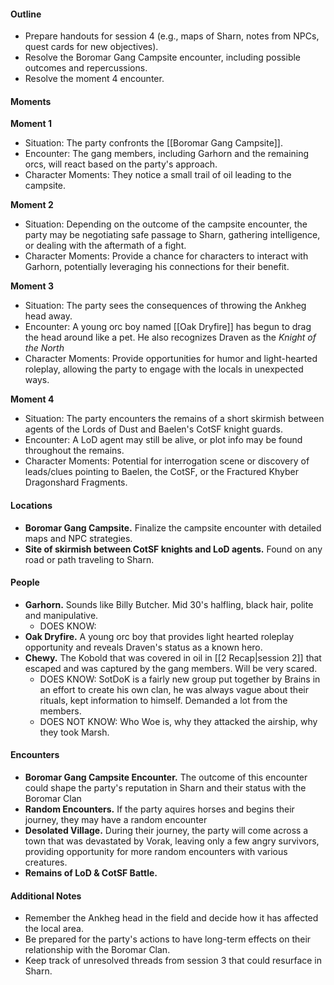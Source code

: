 #### Outline

- Prepare handouts for session 4 (e.g., maps of Sharn, notes from NPCs, quest cards for new objectives).
- Resolve the Boromar Gang Campsite encounter, including possible outcomes and repercussions.
- Resolve the moment 4 encounter.

#### Moments

**Moment 1**

- Situation: The party confronts the [[Boromar Gang Campsite]].
- Encounter: The gang members, including Garhorn and the remaining orcs, will react based on the party's approach.
- Character Moments: They notice a small trail of oil leading to the campsite.

**Moment 2**

- Situation: Depending on the outcome of the campsite encounter, the party may be negotiating safe passage to Sharn, gathering intelligence, or dealing with the aftermath of a fight.
- Character Moments: Provide a chance for characters to interact with Garhorn, potentially leveraging his connections for their benefit.

**Moment 3**

- Situation:  The party sees the consequences of throwing the Ankheg head away.
- Encounter: A young orc boy named [[Oak Dryfire]] has begun to drag the head around like a pet. He also recognizes Draven as the *Knight of the North*
- Character Moments: Provide opportunities for humor and light-hearted roleplay, allowing the party to engage with the locals in unexpected ways.

**Moment 4**

- Situation: The party encounters the remains of a short skirmish between agents of the Lords of Dust and Baelen's CotSF knight guards.
- Encounter: A LoD agent may still be alive, or plot info may be found throughout the remains.
- Character Moments: Potential for interrogation scene or discovery of leads/clues pointing to Baelen, the CotSF, or the Fractured Khyber Dragonshard Fragments.

#### Locations

- **Boromar Gang Campsite.** Finalize the campsite encounter with detailed maps and NPC strategies.
- **Site of skirmish between CotSF knights and LoD agents.** Found on any road or path traveling to Sharn.

#### People

- **Garhorn.** Sounds like Billy Butcher. Mid 30's halfling, black hair, polite and manipulative.
	- DOES KNOW: 
- **Oak Dryfire.** A young orc boy that provides light hearted roleplay opportunity and reveals Draven's status as a known hero.
- **Chewy.** The Kobold that was covered in oil in [[2 Recap|session 2]] that escaped and was captured by the gang members. Will be very scared. 
	- DOES KNOW: SotDoK is a fairly new group put together by Brains in an effort to create his own clan, he was always vague about their rituals, kept information to himself. Demanded a lot from the members.
	- DOES NOT KNOW: Who Woe is, why they attacked the airship, why they took Marsh.

#### Encounters

- **Boromar Gang Campsite Encounter.** The outcome of this encounter could shape the party's reputation in Sharn and their status with the Boromar Clan
- **Random Encounters.** If the party aquires horses and begins their journey, they may have a random encounter
- **Desolated Village.** During their journey, the party will come across a town that was devastated by Vorak, leaving only a few angry survivors, providing opportunity for more random encounters with various creatures.
- **Remains of LoD & CotSF Battle.**
#### Additional Notes

- Remember the Ankheg head in the field and decide how it has affected the local area.
- Be prepared for the party's actions to have long-term effects on their relationship with the Boromar Clan.
- Keep track of unresolved threads from session 3 that could resurface in Sharn.